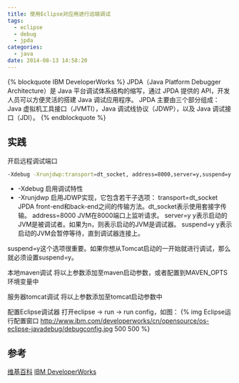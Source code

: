 ```yaml
---
title: 使用Eclipse对应用进行远端调试
tags:
  - eclipse
  - debug
  - jpda
categories:
  - java
date: 2014-08-13 14:58:20
---
```

{% blockquote IBM DeveloperWorks %}
JPDA（Java Platform Debugger Architecture）是 Java 平台调试体系结构的缩写，通过 JPDA 提供的 API，开发人员可以方便灵活的搭建 Java 调试应用程序。 JPDA 主要由三个部分组成：Java 虚拟机工具接口（JVMTI），Java 调试线协议（JDWP），以及 Java 调试接口（JDI）。
{% endblockquote %}
<!-- more -->

## 实践 ##

开启远程调试端口
```bash
-Xdebug -Xrunjdwp:transport=dt_socket, address=8000,server=y,suspend=y
```

* -Xdebug 启用调试特性
* -Xrunjdwp 启用JDWP实现，它包含若干子选项：
 transport=dt_socket JPDA front-end和back-end之间的传输方法。dt_socket表示使用套接字传输。
 address=8000 JVM在8000端口上监听请求。
 server=y y表示启动的JVM是被调试者。如果为n，则表示启动的JVM是调试器。
 suspend=y y表示启动的JVM会暂停等待，直到调试器连接上。

suspend=y这个选项很重要。如果你想从Tomcat启动的一开始就进行调试，那么就必须设置suspend=y。

本地maven调试
将以上参数添加至maven启动参数，或者配置到MAVEN_OPTS环境变量中

服务器tomcat调试
将以上参数添加至tomcat启动参数中

配置Eclipse调试器
打开eclipse -> run -> run config，如图：
{% img Eclipse运行配置窗口 http://www.ibm.com/developerworks/cn/opensource/os-eclipse-javadebug/debugconfig.jpg 500 500 %}

## 参考 ##
[维基百科](https://en.wikipedia.org/wiki/Java_Platform_Debugger_Architecture)
[IBM DeveloperWorks](http://www.ibm.com/developerworks/cn/java/j-lo-jpda1/index.html)
